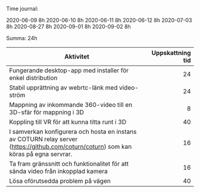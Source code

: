 Time journal:

2020-06-09  8h
2020-06-10  8h
2020-06-11  8h
2020-06-12  8h
2020-07-03  8h
2020-08-27  8h
2020-09-01  8h
2020-09-02  8h


Summa: 24h

| Aktivitet                                                     | Uppskattning tid|
| ---                                                           | ---:            | 
| Fungerande desktop-app med installer för enkel distribution   | 24 
| Stabil upprättning av webrtc-länk med video-ström             | 24 
| Mappning av inkommande 360-video till en 3D-sfär för mappning i 3D | 8 
| Koppling till VR för att kunna titta runt i 3D                | 40 
| I samverkan konfigurera och hosta en instans av COTURN relay server (https://github.com/coturn/coturn) som kan köras på egna servrar.                          | 16 
| Ta fram gränssnitt och funktionalitet för att sända video från inkopplad kamera | 16 
| Lösa oförutsedda problem på vägen                             | 40 

